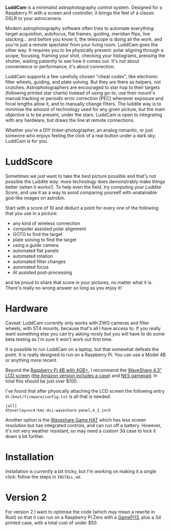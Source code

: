 **LuddCam** is a minimalist astrophotography control system. Designed for a Raspberry Pi with a screen and controller, it brings the feel of a classic DSLR to your astrocamera.

Modern astrophotography software often tries to automate everything: target acquisition, autofocus, flat frames, guiding, meridian flips, live stacking... and before you know it, the telescope is doing all the work, and you're just a remote spectator from your living room. LuddCam goes the other way. It requires you to be physically present: polar aligning through a scope, focusing, framing your shot, checking your histograms, pressing the shutter, waiting patiently to see how it comes out. It's not about convenience or performance, it's about connection.

LuddCam supports a few carefully chosen "cheat codes", like electronic filter wheels, guiding, and plate solving. But they are there as helpers, not crutches. Astrophotographers are encouraged to star hop to their targets (following printed star charts) instead of using go-to, use their mount's manual tracking or periodic error correction (PEC) whenever exposure and focal lengths allow it, and to manually change filters. The luddite way is to minimise the amount of technology used for any given picture, but the main objective is to be present, under the stars. LuddCam is open to integrating with any hardware, but draws the line at remote connections.

Whether you're a DIY tinker-photographer, an analog romantic, or just someone who enjoys feeling the click of a real button under a dark sky, LuddCam is for you.

# LuddScore

Sometimes we just want to take the best picture possible and that's not possible the Luddite way: more technology does demonstrably make things better (when it works!). To help even the field, try computing your Luddite Score, and use it as a way to avoid comparing yourself with unatainable god-like images on astrobin.

Start with a score of 10 and deduct a point for every one of the following that you use in a picture:

- any kind of wireless connection
- computer assisted polar alignment
- GOTO to find the target
- plate solving to find the target
- using a guide camera
- automated flat panels
- automated rotation
- automated filter changes
- automated focus
- AI assisted post-processing

and be proud to share that score in your pictures, no matter what it is. There's really no wrong answer so long as you enjoy it!

# Hardware

Caveat: LuddCam currently only works with ZWO cameras and filter wheels, with ST4 mounts, because that's all I have access to. If you really want something else you can try asking nicely but you will have to do some beta testing as I'm sure it won't work out first time.

It is possible to run LuddCam on a laptop, but that somewhat defeats the point. It is really designed to run on a Raspberry Pi. You can use a Model 4B or anything more recent.

Beyond the [Raspberry Pi 4B with 4GB+](https://thepihut.com/products/raspberry-pi-starter-kit?variant=20336446079038), I recommend the [WaveShare 4.3" LCD screen](https://thepihut.com/products/4-3-dsi-capacitive-touchscreen-display-for-raspberry-pi-800x480) ([the Amazon version includes a case](https://www.amazon.co.uk/dp/B09B29T8YF)) and [NES gamepad](https://thepihut.com/products/nes-style-raspberry-pi-compatible-usb-gamepad-controller). In total this should be just over $100.

I've found that after physically attaching the LCD screen the following entry in `/boot/firmware/config.txt` is all that is needed:

```
[all]
dtoverlay=vc4-kms-dsi-waveshare-panel,4_3_inch
```

Another option is the [Waveshare Game HAT](https://www.amazon.co.uk/dp/B07G57BC3R) which has less screen resolution but has integrated controls, and can run off a battery. However, it's not very weather resistant, so may need a custom 3d case to lock it down a bit further.

# Installation

Installation is currently a bit tricky, but I'm working on making it a single click: follow the steps in `INSTALL.md`.

# Version 2

For version 2 I want to optimise the code (which may mean a rewrite in Rust) so that it can run on a Raspberry Pi Zero with a [GamePi13](https://thepihut.com/products/gamepi13-1-3-lcd-game-console-for-raspberry-pi-240-x240?variant=53991498973569), plus a 3d printed case, with a total cost of under $50.

